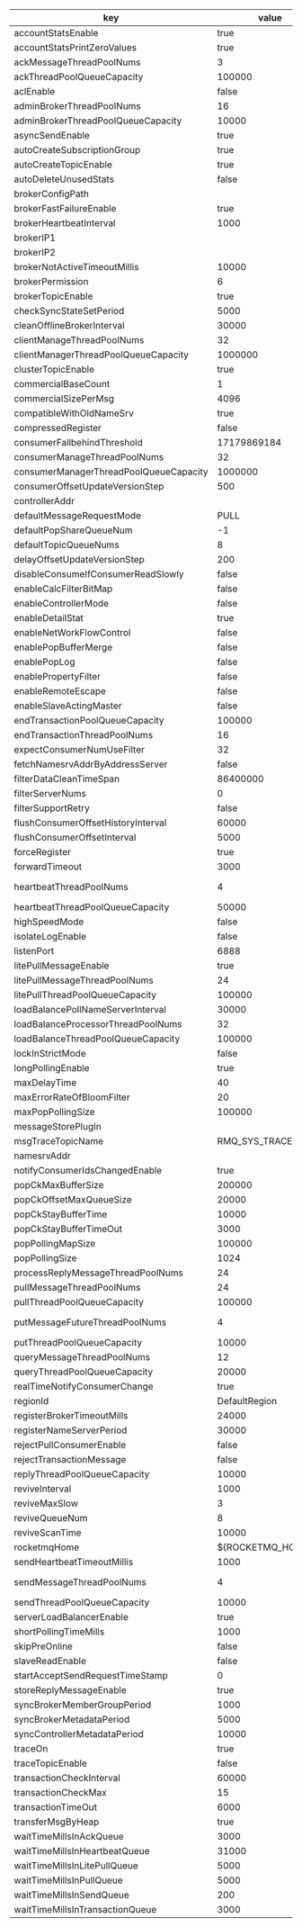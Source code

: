 |key|value|important|description|
|---|---|---|---|
|accountStatsEnable|true|||
|accountStatsPrintZeroValues|true|||
|ackMessageThreadPoolNums|3|||
|ackThreadPoolQueueCapacity|100000|||
|aclEnable|false|y||
|adminBrokerThreadPoolNums|16|||
|adminBrokerThreadPoolQueueCapacity|10000|||
|asyncSendEnable|true|||
|autoCreateSubscriptionGroup|true|y||
|autoCreateTopicEnable|true|y||
|autoDeleteUnusedStats|false|||
|brokerConfigPath||||
|brokerFastFailureEnable|true|||
|brokerHeartbeatInterval|1000|||
|brokerIP1||y||
|brokerIP2||||
|brokerNotActiveTimeoutMillis|10000|||
|brokerPermission|6|||
|brokerTopicEnable|true|||
|checkSyncStateSetPeriod|5000|||
|cleanOfflineBrokerInterval|30000|||
|clientManageThreadPoolNums|32|||
|clientManagerThreadPoolQueueCapacity|1000000|||
|clusterTopicEnable|true|||
|commercialBaseCount|1|||
|commercialSizePerMsg|4096|||
|compatibleWithOldNameSrv|true|||
|compressedRegister|false|||
|consumerFallbehindThreshold|17179869184|||
|consumerManageThreadPoolNums|32|||
|consumerManagerThreadPoolQueueCapacity|1000000|||
|consumerOffsetUpdateVersionStep|500|||
|controllerAddr||||
|defaultMessageRequestMode|PULL|||
|defaultPopShareQueueNum|-1|||
|defaultTopicQueueNums|8|||
|delayOffsetUpdateVersionStep|200|||
|disableConsumeIfConsumerReadSlowly|false|||
|enableCalcFilterBitMap|false|||
|enableControllerMode|false|||
|enableDetailStat|true|||
|enableNetWorkFlowControl|false|||
|enablePopBufferMerge|false|||
|enablePopLog|false|||
|enablePropertyFilter|false|||
|enableRemoteEscape|false|||
|enableSlaveActingMaster|false|||
|endTransactionPoolQueueCapacity|100000|||
|endTransactionThreadPoolNums|16|||
|expectConsumerNumUseFilter|32|||
|fetchNamesrvAddrByAddressServer|false|y||
|filterDataCleanTimeSpan|86400000|||
|filterServerNums|0|||
|filterSupportRetry|false|||
|flushConsumerOffsetHistoryInterval|60000|||
|flushConsumerOffsetInterval|5000|||
|forceRegister|true|||
|forwardTimeout|3000|||
|heartbeatThreadPoolNums|4||Math.min(32, PROCESSOR_NUMBER)|
|heartbeatThreadPoolQueueCapacity|50000|||
|highSpeedMode|false|||
|isolateLogEnable|false|||
|listenPort|6888|y||
|litePullMessageEnable|true|||
|litePullMessageThreadPoolNums|24||16 + PROCESSOR_NUMBER * 2|
|litePullThreadPoolQueueCapacity|100000|||
|loadBalancePollNameServerInterval|30000|||
|loadBalanceProcessorThreadPoolNums|32|||
|loadBalanceThreadPoolQueueCapacity|100000|||
|lockInStrictMode|false|||
|longPollingEnable|true|||
|maxDelayTime|40|||
|maxErrorRateOfBloomFilter|20|||
|maxPopPollingSize|100000|||
|messageStorePlugIn||||
|msgTraceTopicName|RMQ_SYS_TRACE_TOPIC|y||
|namesrvAddr||y||
|notifyConsumerIdsChangedEnable|true|||
|popCkMaxBufferSize|200000|||
|popCkOffsetMaxQueueSize|20000|||
|popCkStayBufferTime|10000|||
|popCkStayBufferTimeOut|3000|||
|popPollingMapSize|100000|||
|popPollingSize|1024|||
|processReplyMessageThreadPoolNums|24||16 + PROCESSOR_NUMBER * 2|
|pullMessageThreadPoolNums|24||16 + PROCESSOR_NUMBER * 2|
|pullThreadPoolQueueCapacity|100000|||
|putMessageFutureThreadPoolNums|4||Math.min(PROCESSOR_NUMBER, 4)|
|putThreadPoolQueueCapacity|10000|||
|queryMessageThreadPoolNums|12||8 + PROCESSOR_NUMBER|
|queryThreadPoolQueueCapacity|20000|||
|realTimeNotifyConsumerChange|true|||
|regionId|DefaultRegion|||
|registerBrokerTimeoutMills|24000|||
|registerNameServerPeriod|30000|||
|rejectPullConsumerEnable|false|||
|rejectTransactionMessage|false|y||
|replyThreadPoolQueueCapacity|10000|||
|reviveInterval|1000|||
|reviveMaxSlow|3|||
|reviveQueueNum|8|||
|reviveScanTime|10000|||
|rocketmqHome|${ROCKETMQ_HOME}|||
|sendHeartbeatTimeoutMillis|1000|||
|sendMessageThreadPoolNums|4||Math.min(PROCESSOR_NUMBER, 4)|
|sendThreadPoolQueueCapacity|10000|||
|serverLoadBalancerEnable|true|||
|shortPollingTimeMills|1000|||
|skipPreOnline|false|||
|slaveReadEnable|false|||
|startAcceptSendRequestTimeStamp|0|||
|storeReplyMessageEnable|true|||
|syncBrokerMemberGroupPeriod|1000|||
|syncBrokerMetadataPeriod|5000|||
|syncControllerMetadataPeriod|10000|||
|traceOn|true|||
|traceTopicEnable|false|y||
|transactionCheckInterval|60000|y||
|transactionCheckMax|15|y||
|transactionTimeOut|6000|y||
|transferMsgByHeap|true|||
|waitTimeMillsInAckQueue|3000|||
|waitTimeMillsInHeartbeatQueue|31000|||
|waitTimeMillsInLitePullQueue|5000|||
|waitTimeMillsInPullQueue|5000|||
|waitTimeMillsInSendQueue|200|||
|waitTimeMillsInTransactionQueue|3000|||
